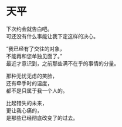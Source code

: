 # 天平

下次约会就告白吧。\
可还没有什么事能让我下定这样的决心。

“我已经有了交往的对象，\
不能再和您单独见面了。”\
最近才意识到，之前那些满不在乎的事情的分量。

那种无忧无虑的笑脸，\
还有牵手时的温度，\
都不是只属于我一个人的。

比起错失的未来，\
更让我心痛的，\
是那些已经彻底改变了的过去。















